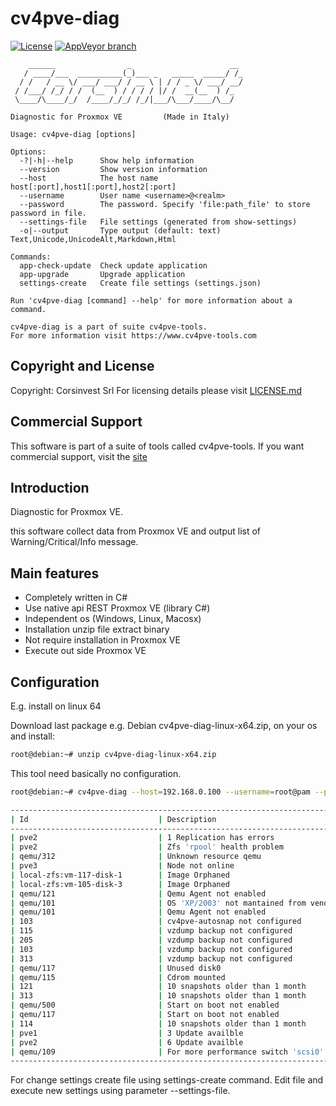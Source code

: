# cv4pve-diag

[![License](https://img.shields.io/github/license/Corsinvest/cv4pve-diag.svg)](LICENSE.md) [![AppVeyor branch](https://img.shields.io/appveyor/ci/franklupo/cv4pve-diag/master.svg)](https://ci.appveyor.com/project/franklupo/cv4pve-diag)

```text
    ______                _                      __
   / ____/___  __________(_)___ _   _____  _____/ /_
  / /   / __ \/ ___/ ___/ / __ \ | / / _ \/ ___/ __/
 / /___/ /_/ / /  (__  ) / / / / |/ /  __(__  ) /_
 \____/\____/_/  /____/_/_/ /_/|___/\___/____/\__/

Diagnostic for Proxmox VE         (Made in Italy)

Usage: cv4pve-diag [options]

Options:
  -?|-h|--help      Show help information
  --version         Show version information
  --host            The host name host[:port],host1[:port],host2[:port]
  --username        User name <username>@<realm>
  --password        The password. Specify 'file:path_file' to store password in file.
  --settings-file   File settings (generated from show-settings)  
  -o|--output       Type output (default: text) Text,Unicode,UnicodeAlt,Markdown,Html

Commands:
  app-check-update  Check update application
  app-upgrade       Upgrade application
  settings-create   Create file settings (settings.json)

Run 'cv4pve-diag [command] --help' for more information about a command.

cv4pve-diag is a part of suite cv4pve-tools.
For more information visit https://www.cv4pve-tools.com
```

## Copyright and License

Copyright: Corsinvest Srl
For licensing details please visit [LICENSE.md](LICENSE.md)

## Commercial Support

This software is part of a suite of tools called cv4pve-tools. If you want commercial support, visit the [site](https://www.cv4pve-tools.com)

## Introduction

Diagnostic for Proxmox VE.

this software collect data from Proxmox VE and output list of Warning/Critical/Info message.

## Main features

* Completely written in C#
* Use native api REST Proxmox VE (library C#)
* Independent os (Windows, Linux, Macosx)
* Installation unzip file extract binary
* Not require installation in Proxmox VE
* Execute out side Proxmox VE

## Configuration

E.g. install on linux 64

Download last package e.g. Debian cv4pve-diag-linux-x64.zip, on your os and install:

```sh
root@debian:~# unzip cv4pve-diag-linux-x64.zip
```

This tool need basically no configuration.

```sh
root@debian:~# cv4pve-diag --host=192.168.0.100 --username=root@pam --password=fagiano 
```

```sh
-------------------------------------------------------------------------------------------------------------------------------------
| Id                             | Description                                                  | Context | SubContext   | Gravity  |
-------------------------------------------------------------------------------------------------------------------------------------
| pve2                           | 1 Replication has errors                                     | Node    | Replication  | Critical |
| pve2                           | Zfs 'rpool' health problem                                   | Node    | Zfs          | Critical |
| qemu/312                       | Unknown resource qemu                                        | Qemu    | Status       | Critical |
| pve3                           | Node not online                                              | Node    | Status       | Warning  |
| local-zfs:vm-117-disk-1        | Image Orphaned                                               | Storage | Image        | Warning  |
| local-zfs:vm-105-disk-3        | Image Orphaned                                               | Storage | Image        | Warning  |
| qemu/121                       | Qemu Agent not enabled                                       | Qemu    | Agent        | Warning  |
| qemu/101                       | OS 'XP/2003' not mantained from vendor!                      | Qemu    | Agent        | Warning  |
| qemu/101                       | Qemu Agent not enabled                                       | Qemu    | Agent        | Warning  |
| 103                            | cv4pve-autosnap not configured                               | Qemu    | AutoSnapshot | Warning  |
| 115                            | vzdump backup not configured                                 | Qemu    | Backup       | Warning  |
| 205                            | vzdump backup not configured                                 | Qemu    | Backup       | Warning  |
| 103                            | vzdump backup not configured                                 | Qemu    | Backup       | Warning  |
| 313                            | vzdump backup not configured                                 | Qemu    | Backup       | Warning  |
| qemu/117                       | Unused disk0                                                 | Qemu    | Hardware     | Warning  |
| qemu/115                       | Cdrom mounted                                                | Qemu    | Hardware     | Warning  |
| 121                            | 10 snapshots older than 1 month                              | Qemu    | Snapshot     | Warning  |
| 313                            | 10 snapshots older than 1 month                              | Qemu    | Snapshot     | Warning  |
| qemu/500                       | Start on boot not enabled                                    | Qemu    | StartOnBoot  | Warning  |
| qemu/117                       | Start on boot not enabled                                    | Qemu    | StartOnBoot  | Warning  |
| 114                            | 10 snapshots older than 1 month                              | Lxc     | Snapshot     | Warning  |
| pve1                           | 3 Update availble                                            | Node    | Update       | Info     |
| pve2                           | 6 Update availble                                            | Node    | Update       | Info     |
| qemu/109                       | For more performance switch 'scsi0' hdd to VirtIO            | Qemu    | VirtIO       | Info     |
-------------------------------------------------------------------------------------------------------------------------------------
```

For change settings create file using settings-create command. Edit file and execute new settings using parameter --settings-file.

